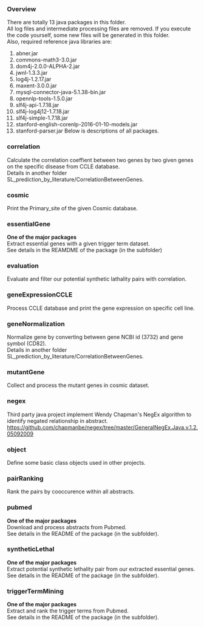 ### Overview
There are totally 13 java packages in this folder.  
All log files and intermediate processing files are removed. If you execute the code yourself, some new files will be generated in this folder.  
Also, required reference java libraries are:
1. abner.jar
2. commons-math3-3.0.jar
3. dom4j-2.0.0-ALPHA-2.jar
4. jwnl-1.3.3.jar
5. log4j-1.2.17.jar
6. maxent-3.0.0.jar
7. mysql-connector-java-5.1.38-bin.jar
8. opennlp-tools-1.5.0.jar
9. slf4j-api-1.7.18.jar
10. slf4j-log4j12-1.7.18.jar
11. slf4j-simple-1.7.18.jar
12. stanford-english-corenlp-2016-01-10-models.jar
13. stanford-parser.jar
Below is descriptions of all packages.

### correlation
Calculate the correlation coeffient between two genes by two given genes on the specific disease from CCLE database.  
Details in another folder SL_prediction_by_literature/CorrelationBetweenGenes.
### cosmic
Print the Primary_site of the given Cosmic database.  
### essentialGene
**One of the major packages**  
Extract essential genes with a given trigger term dataset.  
See details in the REAMDME of the package (in the subfolder)
### evaluation
Evaluate and filter our potential synthetic lathality pairs with correlation.
### geneExpressionCCLE
Process CCLE database and print the gene expression on specific cell line.
### geneNormalization
Normalize gene by converting between gene NCBI id (3732) and gene symbol (CD82).  
Details in another folder SL_prediction_by_literature/CorrelationBetweenGenes.
### mutantGene
Collect and process the mutant genes in cosmic dataset.
### negex
Third party java project implement Wendy Chapman's NegEx algorithm to identify negated relationship in abstract.  
https://github.com/chapmanbe/negex/tree/master/GeneralNegEx.Java.v.1.2.05092009
### object
Define some basic class objects used in other projects.
### pairRanking
Rank the pairs by cooccurence within all abstracts.
### pubmed
**One of the major packages**  
Download and process abstracts from Pubmed.  
See details in the README of the package (in the subfolder).
### syntheticLethal
**One of the major packages**  
Extract potential synthetic lethality pair from our extracted essential genes.  
See details in the README of the package (in the subfolder).
### triggerTermMining
**One of the major packages**  
Extract and rank the trigger terms from Pubmed.  
See details in the README of the package (in the subfolder).
